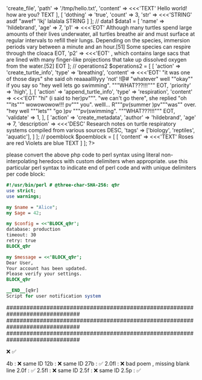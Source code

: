 <?php

// operations1
$operations1 = [
    [
        'action' => 'create_file',
        'path' => '/tmp/hello.txt',
        'content' => <<<'TEXT'
 Hello world!
 how are you?
TEXT
    ],
    [
        'dothing' => 'true',
        'count' => 3,
        'str' => <<<'STRING'
   
 asdf "awef" 'lkj'
lalalala 

STRING
    ]
];

// data1
$data1 = [
    'name' => 'hildebrand',
    'age' => 7,
    'p1' => <<<'EOT'
 Although many turtles spend large amounts of their lives underwater, 
all turtles breathe air and must surface at regular intervals to refill their lungs. 
  Depending on the species, immersion periods vary between a minute and an hour.[51] 
Some species can respire through the cloaca
EOT,
    'p2' => <<<'EOT'
 , which contains large sacs that are lined with many finger-like 
 projections that take up 
    dissolved 
     oxygen from the water.[52]
EOT
];

// operations2
$operations2 = [
    [
        'action' => 'create_turtle_info',
        'type' => 'breathing',
        'content' => <<<'EOT'
 "it was one of those days" she said 
     oh reaaaallllyyy 'not' !@#
"whatever" well
    ""okay"" if you say so
"hey well lets go swimming".  """WHAT???!!!"""
EOT,
        'priority' => 'high',
    ],
    [
        'action' => 'append_turtle_info',
        'type' => 'respiration',
        'content' => <<<'EOT'
   "hi" (i said to her)pv""". "we can't go there", she replied 
"oh ""its""" wowowowow!!! pv""" you". 
welll...
      R"""pv(summer )pv"""was"" over.
"hey well """lets"" "go )pv """pv(swimming".  """WHAT???!!!"""
EOT,
        'validate' => 1,
    ],
    [
        'action' => 'create_metadata',
        'author' => 'hildebrand',
        'age' => 7,
        'description' => <<<'DESC'
Research notes on turtle respiratory systems
     compiled from various sources
DESC,
        'tags' => ['biology', 'reptiles', 'aquatic'],
    ]
];

// poemblock
$poemblock = [
    [
        'content' => <<<'TEXT'

  
 Roses are red

 Violets are blue  
  
TEXT
    ]
];

?>

please convert the above php code to perl syntax using literal non-interpolating heredocs with custom delimiters when appropriate.  use this particular perl syntax to indicate end of perl code and with unique delimiters per code block:

```perl
#!/usr/bin/perl # @three-char-SHA-256: q9r
use strict;
use warnings;

my $name = "Alice";
my $age = 42;

my $config = <<'BLOCK_q9r';
database: production
timeout: 30
retry: true
BLOCK_q9r

my $message = <<'BLOCK_q9r';
Dear User,
Your account has been updated.
Please verify your settings.
BLOCK_q9r

__END__[q9r]
Script for user notification system
```


##############################################################################
##############################################################################
##############################################################################


❌
✅

4b     : ❌     same ID
12b    : ❌     same ID
27b    : ✅
2.0fl  : ❌     bad poem , missing blank line
2.0f   : ✅
2.5fl  : ❌     same ID
2.5f   : ❌     same ID
2.5p   : ✅
